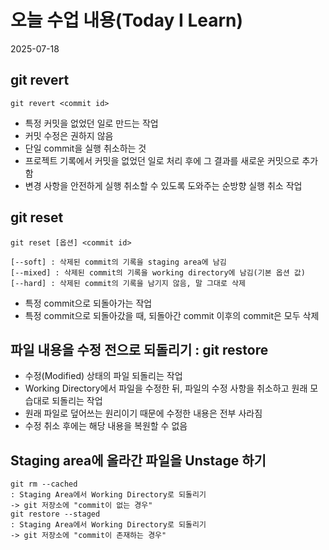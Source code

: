 # 오늘 수업 내용(Today I Learn)
2025-07-18
## git revert
```
git revert <commit id>
```
- 특정 커밋을 없었던 일로 만드는 작업
- 커밋 수정은 권하지 않음 
- 단일 commit을 실행 취소하는 것
- 프로젝트 기록에서 커밋을 없었던 일로 처리 후에 그 결과를 새로운 커밋으로 추가함
- 변경 사항을 안전하게 실행 취소할 수 있도록 도와주는 순방향 실행 취소 작업

## git reset
```
git reset [옵션] <commit id>

[--soft] : 삭제된 commit의 기록을 staging area에 남김
[--mixed] : 삭제된 commit의 기록을 working directory에 남김(기본 옵션 값)
[--hard] : 삭제된 commit의 기록을 남기지 않음, 말 그대로 삭제
```
- 특정 commit으로 되돌아가는 작업
- 특정 commit으로 되돌아갔을 때, 되돌아간 commit 이후의 commit은 모두 삭제

## 파일 내용을 수정 전으로 되돌리기 : git restore
- 수정(Modified) 상태의 파일 되돌리는 작업
- Working Directory에서 파일을 수정한 뒤, 파일의 수정 사항을 취소하고 원래 모습대로 되돌리는 작업
- 원래 파일로 덮어쓰는 원리이기 때문에 수정한 내용은 전부 사라짐
- 수정 취소 후에는 해당 내용을 복원할 수 없음

## Staging area에 올라간 파일을 Unstage 하기
```
git rm --cached
: Staging Area에서 Working Directory로 되돌리기
-> git 저장소에 "commit이 없는 경우"
git restore --staged
: Staging Area에서 Working Directory로 되돌리기
-> git 저장소에 "commit이 존재하는 경우"
```